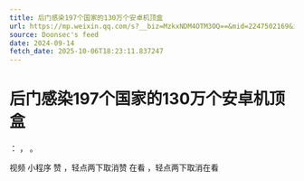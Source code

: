 ```yaml
---
title: 后门感染197个国家的130万个安卓机顶盒
url: https://mp.weixin.qq.com/s?__biz=MzkxNDM4OTM3OQ==&mid=2247502169&idx=1&sn=dbf25b4199547fe43f4e55b51228e953
source: Doonsec's feed
date: 2024-09-14
fetch_date: 2025-10-06T18:23:11.837247
---
```


# 后门感染197个国家的130万个安卓机顶盒

：
，
。

视频
小程序
赞
，轻点两下取消赞
在看
，轻点两下取消在看